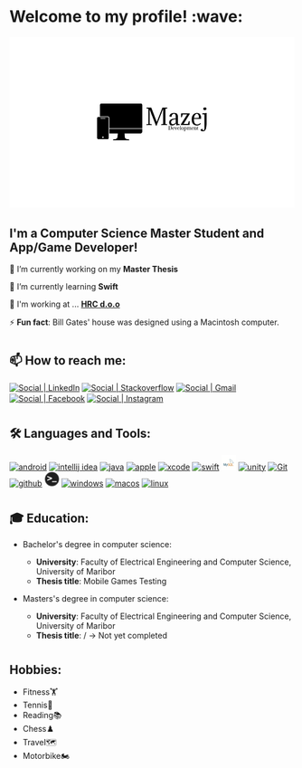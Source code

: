 <h1> Welcome to my profile! :wave:</h1>

[![Social banner for Tomaz Mazej](https://github.com/TomazMazej/TomazMazej/blob/main/assets/mazej_dev_logo.png)](https://mazejgames.com)

<h2>I'm a Computer Science Master Student and App/Game Developer!</h1>

🔭 I’m currently working on my **Master Thesis**

🌱 I’m currently learning **Swift**
  
🏢 I'm working at ... **[HRC d.o.o](https://www.hrc.si/)**

⚡ **Fun fact**: Bill Gates' house was designed using a Macintosh computer.

#

<h2>📫 How to reach me:</h2>
  
[<img align="center" alt="Social | LinkedIn" height="22px" src="https://cdn.jsdelivr.net/npm/simple-icons@v3/icons/linkedin.svg" />][linkedin]
[<img align="center" alt="Social | Stackoverflow" height="22px" src="https://cdn.jsdelivr.net/npm/simple-icons@v3/icons/stackoverflow.svg" />][stackoverflow]
[<img align="center" alt="Social | Gmail" height="22px" src="https://cdn.jsdelivr.net/npm/simple-icons@v3/icons/gmail.svg" />][gmail]
[<img align="center" alt="Social | Facebook" height="22px" src="https://cdn.jsdelivr.net/npm/simple-icons@3.4.0/icons/facebook.svg" />][facebook]
[<img align="center" alt="Social | Instagram" height="22px" src="https://cdn.jsdelivr.net/npm/simple-icons@v3/icons/instagram.svg" />][instagram]

#

<h2>🛠️ Languages and Tools:</h2>
  
[<img alt="android" width="26px" src="https://img.icons8.com/color/48/000000/android-os.png" />](https://www.android.com/)
[<img alt="intellij idea" width="26px" src="https://img.icons8.com/color/240/000000/intellij-idea.png" />](https://www.jetbrains.com/idea/)
[<img alt="java" width="26px" src="https://img.icons8.com/color/240/000000/java-coffee-cup-logo.png">](https://docs.oracle.com/en/java/)
[<img alt="apple" width="26px" src="https://img.icons8.com/ios/50/000000/mac-os.png">](https://www.apple.com/)
[<img alt="xcode" width="26px" src="https://img.icons8.com/color/48/000000/xcode.png">](https://developer.apple.com/xcode/)
[<img alt="swift" width="26px" src="https://img.icons8.com/color/48/000000/swiftui.png">](https://developer.apple.com/swift/)
[<img alt="MySQL" width="26px" src="https://raw.githubusercontent.com/github/explore/80688e429a7d4ef2fca1e82350fe8e3517d3494d/topics/mysql/mysql.png">](https://dev.mysql.com/)
[<img alt="unity" width="26px" src="https://img.icons8.com/ios-filled/50/000000/unity.png">](https://unity.com/)
[<img alt="Git" width="26px" src="https://img.icons8.com/color/240/000000/git.png">](https://git-scm.com/)
[<img alt="github" width="26px" src="https://img.icons8.com/ios-glyphs/240/000000/github.png">](https://github.com/)
[<img alt="terminal" width="26px" src="https://raw.githubusercontent.com/github/explore/80688e429a7d4ef2fca1e82350fe8e3517d3494d/topics/terminal/terminal.png">](https://docs.microsoft.com/en-us/windows/terminal/)
[<img alt="windows" width="26px" src="https://img.icons8.com/color/240/000000/windows-10.png">](https://www.microsoft.com/en-us/windows)
[<img alt="macos" width="26px" src="https://img.icons8.com/officel/160/000000/mac-logo.png">](https://developer.apple.com/macos/)
[<img alt="linux" width="26px" src="https://img.icons8.com/color/96/000000/linux.png">](https://www.kernel.org/)

#

<h2>🎓 Education:</h2>
  
- Bachelor's degree in computer science:
  - **University**: Faculty of Electrical Engineering and Computer Science, University of Maribor
  - **Thesis title**: Mobile Games Testing

- Masters's degree in computer science:
  - **University**: Faculty of Electrical Engineering and Computer Science, University of Maribor
  - **Thesis title**: / &rarr; Not yet completed
  
#

<h2>Hobbies:</h2>
  
- Fitness🏋️
- Tennis🎾
- Reading📚
- Chess♟️
- Travel🗺️
- Motorbike🏍️
  
[linkedin]: https://www.linkedin.com/in/tomaz-mazej-5a636418b/
[stackoverflow]: https://stackoverflow.com/users/12029044/tomaz-mazej
[gmail]: mailto:tomaz.mazej@gmail.com
[facebook]: https://www.facebook.com/mazejgames
[instagram]: https://www.instagram.com/mazejgames/
